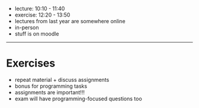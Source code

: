 - lecture: 10:10 - 11:40
- exercise: 12:20 - 13:50
- lectures from last year are somewhere online
- in-person
- stuff is on moodle

----

# Exercises

- repeat material + discuss assignments
- bonus for programming tasks
- assignments are important!!!
- exam will have programming-focused questions too